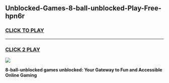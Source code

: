 
## Unblocked-Games-8-ball-unblocked-Play-Free-hpn6r
<h3>
<a href="https://premium76.site?title=8-ball-unblocked&ref=18A1">CLICK TO PLAY</a></h3>
<hr>

<h3>
<a href="https://premium76.site?title=8-ball-unblocked&ref=18A1">CLICK 2 PLAY</a>
  
</h3>

<a href="https://premium76.site?title=8-ball-unblocked&ref=18A1"><img src="https://clearcache.store/games.png"></a>


**8-ball-unblocked games unblocked: Your Gateway to Fun and Accessible Online Gaming**
